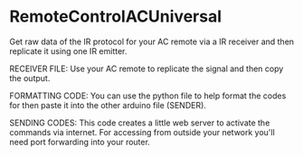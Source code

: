 # RemoteControlACUniversal
Get raw data of the IR protocol for your AC remote via a IR receiver and then replicate it using one IR emitter.

RECEIVER FILE: Use your AC remote to replicate the signal and then copy the output.

FORMATTING CODE: You can use the python file to help format the codes for then paste it into the other arduino file (SENDER).

SENDING CODES: This code creates a little web server to activate the commands via internet. For accessing from outside your network you'll need port forwarding into your router.

